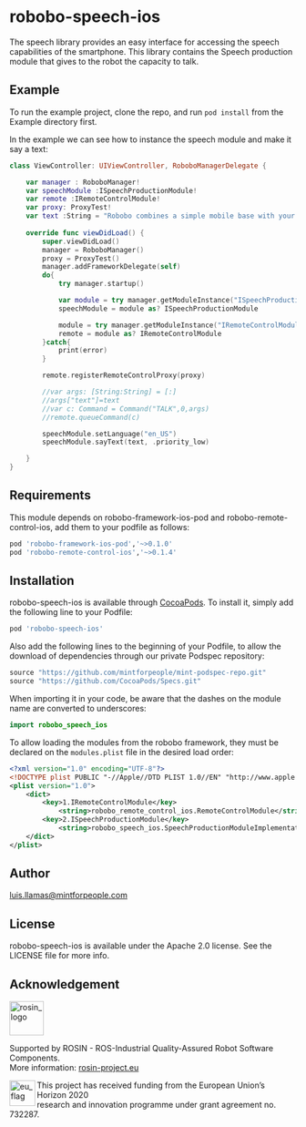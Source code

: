 # robobo-speech-ios

The speech library provides an easy interface for accessing the speech capabilities of the smartphone. This library contains the Speech production module that gives to the robot the capacity to talk.

## Example

To run the example project, clone the repo, and run `pod install` from the Example directory first.

In the example we can see how to instance the speech module and make it say a text:

```swift
class ViewController: UIViewController, RoboboManagerDelegate {

    var manager : RoboboManager!
    var speechModule :ISpeechProductionModule!
    var remote :IRemoteControlModule!
    var proxy: ProxyTest!
    var text :String = "Robobo combines a simple mobile base with your smartphone to create the next generation of educational robots. The Robobo base is the body while your smartphone is the brain."
    
    override func viewDidLoad() {
        super.viewDidLoad()
        manager = RoboboManager()
        proxy = ProxyTest()
        manager.addFrameworkDelegate(self)
        do{
            try manager.startup()

            var module = try manager.getModuleInstance("ISpeechProductionModule")
            speechModule = module as? ISpeechProductionModule

            module = try manager.getModuleInstance("IRemoteControlModule")
            remote = module as? IRemoteControlModule
        }catch{
            print(error)
        }

        remote.registerRemoteControlProxy(proxy)

        //var args: [String:String] = [:]
        //args["text"]=text
        //var c: Command = Command("TALK",0,args)
        //remote.queueCommand(c)

        speechModule.setLanguage("en_US")
        speechModule.sayText(text, .priority_low)

    }
}
````
## Requirements

This module depends on robobo-framework-ios-pod and robobo-remote-control-ios, add them to your podfile as follows:

```ruby
pod 'robobo-framework-ios-pod','~>0.1.0'
pod 'robobo-remote-control-ios','~>0.1.4'
```

## Installation

robobo-speech-ios is available through [CocoaPods](https://cocoapods.org). To install
it, simply add the following line to your Podfile:

```ruby
pod 'robobo-speech-ios'
```

Also add the following lines to the beginning of your Podfile, to allow the download of dependencies through our private Podspec repository:

```ruby
source "https://github.com/mintforpeople/mint-podspec-repo.git"
source "https://github.com/CocoaPods/Specs.git"
```

When importing it in your code, be aware that the dashes on the module name are converted to underscores:

```swift
import robobo_speech_ios
```

To allow loading the modules from the robobo framework, they must be declared on the ```modules.plist``` file in the desired load order:
```xml
<?xml version="1.0" encoding="UTF-8"?>
<!DOCTYPE plist PUBLIC "-//Apple//DTD PLIST 1.0//EN" "http://www.apple.com/DTDs/PropertyList-1.0.dtd">
<plist version="1.0">
    <dict>
        <key>1.IRemoteControlModule</key>
            <string>robobo_remote_control_ios.RemoteControlModule</string>
        <key>2.ISpeechProductionModule</key>
            <string>robobo_speech_ios.SpeechProductionModuleImplementation</string>
    </dict>
</plist>
```

## Author

luis.llamas@mintforpeople.com

## License

robobo-speech-ios is available under the Apache 2.0 license. See the LICENSE file for more info.

## Acknowledgement
<!-- 
    ROSIN acknowledgement from the ROSIN press kit
    @ https://github.com/rosin-project/press_kit
-->

<a href="http://rosin-project.eu">
  <img src="http://rosin-project.eu/wp-content/uploads/rosin_ack_logo_wide.png" 
       alt="rosin_logo" height="60" >
</a>

Supported by ROSIN - ROS-Industrial Quality-Assured Robot Software Components.  
More information: <a href="http://rosin-project.eu">rosin-project.eu</a>

<img src="http://rosin-project.eu/wp-content/uploads/rosin_eu_flag.jpg" 
     alt="eu_flag" height="45" align="left" >  

This project has received funding from the European Union’s Horizon 2020  
research and innovation programme under grant agreement no. 732287. 
